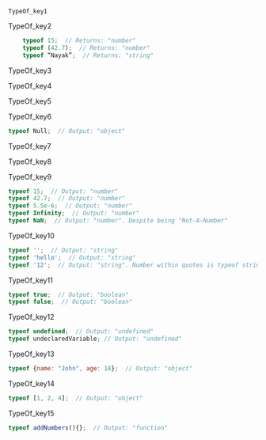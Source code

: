 ```ngMeta
TypeOf_key1
```

TypeOf_key2
```javascript
    typeof 15;  // Returns: "number"
    typeof (42.7);  // Returns: "number"
    typeof “Nayak”;  // Returns: "string"
```
TypeOf_key3


TypeOf_key4


TypeOf_key5


TypeOf_key6
```javascript
typeof Null;  // Output: "object"
```
TypeOf_key7


TypeOf_key8


TypeOf_key9
```javascript
typeof 15;  // Output: "number"
typeof 42.7;  // Output: "number"
typeof 5.5e-6;  // Output: "number"
typeof Infinity;  // Output: "number"
typeof NaN;  // Output: "number". Despite being "Not-A-Number"
```
TypeOf_key10
```javascript
typeof '';  // Output: "string"
typeof 'hello';  // Output: "string"
typeof '12';  // Output: "string". Number within quotes is typeof string
```
TypeOf_key11
```javascript
typeof true;  // Output: "boolean"
typeof false;  // Output: "boolean"
```
TypeOf_key12
```javascript
typeof undefined;  // Output: "undefined"
typeof undeclaredVariable; // Output: "undefined"
```
TypeOf_key13
```javascript
typeof {name: "John", age: 18};  // Output: "object"
```
TypeOf_key14
```javascript
typeof [1, 2, 4];  // Output: "object"
```
TypeOf_key15
```javascript
typeof addNumbers(){};  // Output: "function"
```
